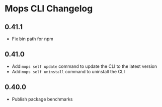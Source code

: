 # Mops CLI Changelog

## 0.41.1
- Fix bin path for npm

## 0.41.0
- Add `mops self update` command to update the CLI to the latest version
- Add `mops self uninstall` command to uninstall the CLI

## 0.40.0
- Publish package benchmarks